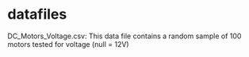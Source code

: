 # datafiles

DC_Motors_Voltage.csv: This data file contains a random sample of 100 motors tested for voltage (null = 12V)
